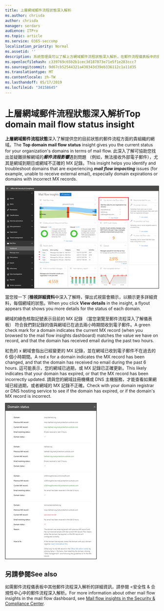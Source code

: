 ```yaml
---
title: 上層網域郵件流程狀態深入解析
ms.author: chrisda
author: chrisda
manager: serdars
audience: ITPro
ms.topic: article
ms.service: O365-seccomp
localization_priority: Normal
ms.assetid: ''
description: 系統管理員可以了解上方網域郵件流程狀態深入解析，在郵件流程儀表板中的安全性 & 合規性中心。
ms.openlocfilehash: c339769c65b2b1cec3d187873e71e5f1e283ccc7
ms.sourcegitcommit: 9d67cb52544321a430343d39eb336112c1a11d35
ms.translationtype: MT
ms.contentlocale: zh-TW
ms.lasthandoff: 05/17/2019
ms.locfileid: "34158645"
---
```

# <a name="top-domain-mail-flow-status-insight"></a><span data-ttu-id="9afb9-103">上層網域郵件流程狀態深入解析</span><span class="sxs-lookup"><span data-stu-id="9afb9-103">Top domain mail flow status insight</span></span>

<span data-ttu-id="9afb9-104">**上層網域郵件流程狀態**深入了解提供您的目前狀態的郵件流程方面的貴組織的網域。</span><span class="sxs-lookup"><span data-stu-id="9afb9-104">The **Top domain mail flow status** insight gives you the current status for your organization's domains in terms of mail flow.</span></span> <span data-ttu-id="9afb9-105">此深入了解可協助您找出並疑難排解網域的***郵件流程影響***遇到問題 （例如，無法接收外部電子郵件），尤其是網域到期日或網域不正確的 MX 記錄。</span><span class="sxs-lookup"><span data-stu-id="9afb9-105">This insight helps you identify and troubleshoot domains that are experiencing ***mail flow impacting*** issues (for example, unable to receive external email), especially domain expirations or domains with incorrect MX records.</span></span>

![上層網域流程狀態深入了解在郵件流程儀表板中的安全性 & 合規性中心](media/domain-mail-flow-status-selected.png)

<span data-ttu-id="9afb9-107">當您按一下 [**檢視詳細資料**中深入了解時，彈出式視窗會顯示，以顯示更多詳細資料，每個網域的狀態。</span><span class="sxs-lookup"><span data-stu-id="9afb9-107">When you click **View details** in the insight, a flyout appears that shows you more details for the status of each domain.</span></span>

<span data-ttu-id="9afb9-108">網域的綠色核取記號表示目前的 MX 記錄 （當您瀏覽至郵件流程深入了解儀表板） 符合我們對記錄的值與網域已在過去兩小時期間收到電子郵件。</span><span class="sxs-lookup"><span data-stu-id="9afb9-108">A green check mark for a domain indicates the current MX record (when you browsed to the mail flow insights dashboard) matches the value we have on record, and that the domain has received email during the past two hours.</span></span>

<span data-ttu-id="9afb9-109">紅色的 x 網域會指出已經變更的 MX 記錄，並在網域已收到電子郵件不在過去的 6 個小時期間。</span><span class="sxs-lookup"><span data-stu-id="9afb9-109">A red x for a domain indicates the MX record has been changed, and that the domain has received no email during the past 6 hours.</span></span> <span data-ttu-id="9afb9-110">這可能表示，您的網域已過期，或 MX 記錄已正確更新。</span><span class="sxs-lookup"><span data-stu-id="9afb9-110">This likely indicates that your domain has expired, or that the MX record has been incorrectly updated.</span></span> <span data-ttu-id="9afb9-111">請與您的網域註冊機構或 DNS 主機服務，才能查看如果網域已經過期，或者網域的 MX 記錄不正確。</span><span class="sxs-lookup"><span data-stu-id="9afb9-111">Check with your domain registrar or DNS hosting service to see if the domain has expired, or if the domain's MX record is incorrect.</span></span>

![在上方網域流程狀態深入了解詳細資訊彈出式視窗](media/domain-mail-flow-status-flyout.png)

## <a name="see-also"></a><span data-ttu-id="9afb9-113">另請參閱</span><span class="sxs-lookup"><span data-stu-id="9afb9-113">See also</span></span>

<span data-ttu-id="9afb9-114">如需郵件流程儀表板中其他郵件流程深入解析的詳細資訊，請參閱 <<c0>安全性 &amp; 合規性中心中的郵件流程深入解析。</span><span class="sxs-lookup"><span data-stu-id="9afb9-114">For more information about other mail flow insights in the mail flow dashboard, see [Mail flow insights in the Security & Compliance Center](mail-flow-insights-v2.md).</span></span>

